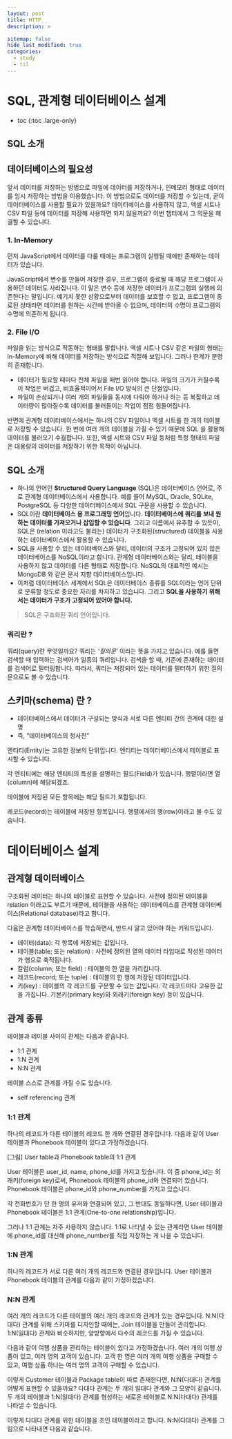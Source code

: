 ```yaml
---
layout: post
title: HTTP
description: >

sitemap: false
hide_last_modified: true
categories:
  - study
  - til
---
```


# SQL, 관계형 데이터베이스 설계

* toc
{:toc .large-only}

## **SQL 소개**

## **데이터베이스의 필요성**

앞서 데이터를 저장하는 방법으로 파일에 데이터를 저장하거나, 인메모리 형태로 데이터를 임시 저장하는 방법을 이용했습니다. 이 방법으로도 데이터를 저장할 수 있는데, 굳이 데이터베이스를 사용할 필요가 있을까요? 데이터베이스를 사용하지 않고, 엑셀 시트나 CSV 파일 등에 데이터를 저장해 사용하면 되지 않을까요? 이번 챕터에서 그 의문을 해결할 수 있습니다.

### **1. In-Memory**

먼저 JavaScript에서 데이터를 다룰 때에는 프로그램이 실행될 때에만 존재하는 데이터가 있습니다.

JavaScript에서 변수를 만들어 저장한 경우, 프로그램이 종료될 때 해당 프로그램이 사용하던 데이터도 사라집니다. 이 말은 변수 등에 저장한 데이터가 프로그램의 실행에 의존한다는 말입니다. 예기치 못한 상황으로부터 데이터를 보호할 수 없고, 프로그램이 종료된 상태라면 데이터를 원하는 시간에 받아올 수 없으며, 데이터의 수명이 프로그램의 수명에 의존하게 됩니다.

### **2. File I/O**

파일을 읽는 방식으로 작동하는 형태를 말합니다. 엑셀 시트나 CSV 같은 파일의 형태는 In-Memory에 비해 데이터를 저장하는 방식으로 적절해 보입니다. 그러나 한계가 분명히 존재합니다.

- 데이터가 필요할 때마다 전체 파일을 매번 읽어야 합니다. 파일의 크기가 커질수록 이 작업은 버겁고, 비효율적이어서 File I/O 방식의 큰 단점입니다.
- 파일이 손상되거나 여러 개의 파일들을 동시에 다뤄야 하거나 하는 등 복잡하고 데이터량이 많아질수록 데이터를 불러들이는 작업이 점점 힘들어집니다.

반면에 관계형 데이터베이스에서는 하나의 CSV 파일이나 엑셀 시트를 한 개의 테이블로 저장할 수 있습니다. 한 번에 여러 개의 테이블을 가질 수 있기 때문에 SQL 을 활용해 데이터를 불러오기 수월합니다. 또한, 엑셀 시트와 CSV 파일 등처럼 특정 형태의 파일은 대용량의 데이터를 저장하기 위한 목적이 아닙니다.

## **SQL 소개**

- 하나의 언어인 **Structured Query Language** (SQL)은 데이터베이스 언어로, 주로 관계형 데이터베이스에서 사용합니다. 예를 들어 MySQL, Oracle, SQLite, PostgreSQL 등 다양한 데이터베이스에서 SQL 구문을 사용할 수 있습니다.
- SQL이란 **데이터베이스 용 프로그래밍 언어**입니다. **데이터베이스에 쿼리를 보내 원하는 데이터를 가져오거나 삽입할 수 있습니다**. 그리고 이름에서 유추할 수 있듯이, SQL은 (relation 이라고도 불리는) 데이터가 구조화된(structured) 테이블을 사용하는 데이터베이스에서 활용할 수 있습니다.
- SQL을 사용할 수 있는 데이터베이스와 달리, 데이터의 구조가 고정되어 있지 않은 데이터베이스를 NoSQL이라고 합니다. 관계형 데이터베이스와는 달리, 테이블을 사용하지 않고 데이터를 다른 형태로 저장합니다. NoSQL의 대표적인 예시는 MongoDB 와 같은 문서 지향 데이터베이스입니다.
- 이처럼 데이터베이스 세계에서 SQL은 데이터베이스 종류를 SQL이라는 언어 단위로 분류할 정도로 중요한 자리를 차지하고 있습니다. 그리고 **SQL을 사용하기 위해서는 데이터가 구조가 고정되어 있어야 합니다.**

> SQL은 구조화된 쿼리 언어입니다.

### **쿼리란 ?**

쿼리(query)란 무엇일까요? 쿼리는 _'질의문'_ 이라는 뜻을 가지고 있습니다. 예를 들면 검색할 때 입력하는 검색어가 일종의 쿼리입니다. 검색을 할 때, 기존에 존재하는 데이터를 검색어로 필터링합니다. 따라서, 쿼리는 저장되어 있는 데이터를 필터하기 위한 질의문으로도 볼 수 있습니다.

## 스키마(schema) 란 ?

- 데이터베이스에서 데이터가 구성되는 방식과 서로 다른 엔티티 간의 관계에 대한 설명
- 즉, “데이터베이스의 청사진”

엔티티(Entity)는 고유한 정보의 단위입니다. 엔티티는 데이터베이스에서 테이블로 표시할 수 있습니다.

각 엔티티에는 해당 엔티티의 특성을 설명하는 필드(Field)가 있습니다. 행렬이라면 열(column)에 해당되겠죠.

테이블에 저장된 모든 항목에는 해당 필드가 포함됩니다.

레코드(record)는 테이블에 저장된 항목입니다. 행렬에서의 행(row)이라고 볼 수도 있습니다.

# **데이터베이스 설계**

## **관계형 데이터베이스**

구조화된 데이터는 하나의 테이블로 표현할 수 있습니다. 사전에 정의된 테이블을 relation 이라고도 부르기 때문에, 테이블을 사용하는 데이터베이스를 관계형 데이터베이스(Relational database)라고 합니다.

다음은 관계형 데이터베이스를 학습하면서, 반드시 알고 있어야 하는 키워드입니다.

- 데이터(data): 각 항목에 저장되는 값입니다.
- 테이블(table; 또는 relation) : 사전에 정의된 열의 데이터 타입대로 작성된 데이터가 행으로 축적됩니다.
- 칼럼(column; 또는 field) : 테이블의 한 열을 가리킵니다.
- 레코드(record; 또는 tuple) : 테이블의 한 행에 저장된 데이터입니다.
- 키(key) : 테이블의 각 레코드를 구분할 수 있는 값입니다. 각 레코드마다 고유한 값을 가집니다. 기본키(primary key)와 외래키(foreign key) 등이 있습니다.

## **관계 종류**

테이블과 테이블 사이의 관계는 다음과 같습니다.

- 1:1 관계
- 1:N 관계
- N:N 관계

테이블 스스로 관계를 가질 수도 있습니다.

- self referencing 관계

### **1:1 관계**

하나의 레코드가 다른 테이블의 레코드 한 개와 연결된 경우입니다. 다음과 같이 User 테이블과 Phonebook 테이블이 있다고 가정하겠습니다.

[그림] User table과 Phonebook table의 1:1 관계

User 테이블은 user_id, name, phone_id를 가지고 있습니다. 이 중 phone_id는 외래키(foreign key)로써, Phonebook 테이블의 phone_id와 연결되어 있습니다. Phonebook 테이블은 phone_id와 phone_number를 가지고 있습니다.

각 전화번호가 단 한 명의 유저와 연결되어 있고, 그 반대도 동일하다면, User 테이블과 Phonebook 테이블은 1:1 관계(One-to-one relationship)입니다.

그러나 1:1 관계는 자주 사용하지 않습니다. 1:1로 나타낼 수 있는 관계라면 User 테이블에 phone_id를 대신해 phone_number를 직접 저장하는 게 나을 수 있습니다.

### **1:N 관계**

하나의 레코드가 서로 다른 여러 개의 레코드와 연결된 경우입니다. User 테이블과 Phonebook 테이블의 관계를 다음과 같이 가정하겠습니다.

### **N:N 관계**

여러 개의 레코드가 다른 테이블의 여러 개의 레코드와 관계가 있는 경우입니다. N:N(다대다) 관계를 위해 스키마를 디자인할 때에는, Join 테이블을 만들어 관리합니다. 1:N(일대다) 관계와 비슷하지만, 양방향에서 다수의 레코드를 가질 수 있습니다.

다음과 같이 여행 상품을 관리하는 테이블이 있다고 가정하겠습니다. 여러 개의 여행 상품이 있고, 여러 명의 고객이 있습니다. 고객 한 명은 여러 개의 여행 상품을 구매할 수 있고, 여행 상품 하나는 여러 명의 고객이 구매할 수 있습니다.

이렇게 Customer 테이블과 Package table이 따로 존재한다면, N:N(다대다) 관계를 어떻게 표현할 수 있을까요? 다대다 관계는 두 개의 일대다 관계와 그 모양이 같습니다. 두 개의 테이블과 1:N(일대다) 관계를 형성하는 새로운 테이블로 N:N(다대다) 관계를 나타낼 수 있습니다.

이렇게 다대다 관계를 위한 테이블을 조인 테이블이라고 합니다. N:N(다대다) 관계를 그림으로 나타내면 다음과 같습니다.
